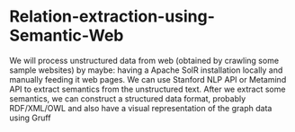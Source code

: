 # Relation-extraction-using-Semantic-Web
We will process unstructured data from web (obtained by crawling some sample websites) by maybe: having a Apache SolR installation locally and manually feeding it web pages.  We can use Stanford NLP API or Metamind API to extract semantics from the unstructured text. After we extract some semantics, we can construct a structured data format, probably RDF/XML/OWL and also have a visual representation of the graph data using Gruff
